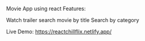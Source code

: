 Movie App  using react
Features:

Watch trailer
search movie by title
Search by category

Live Demo:
https://reactchillflix.netlify.app/
